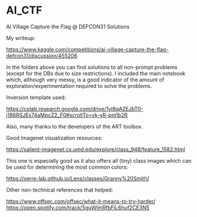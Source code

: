 # AI_CTF
AI Village Capture the Flag @ DEFCON31 Solutions

My writeup:

https://www.kaggle.com/competitions/ai-village-capture-the-flag-defcon31/discussion/455206

In the folders above you can find solutions to all non-prompt problems (except for the DBs due to size restrictions).
I included the main notebook which, although very messy, is a good indicator of the amount of exploration/experimentation required to solve the problems. 

Inversion template used:

https://colab.research.google.com/drive/1yl8qA2EJbT0-j186RSJEs74aMpcZ2_F0#scrollTo=vk-yR-pm1b2R

Also, many thanks to the developers of the ART toolbox.

Good Imagenet visualization resources:

https://salient-imagenet.cs.umd.edu/explore/class_948/feature_1582.html

This one is especially good as it also offers all (tiny) class images which can be used for determining the most common colors:

https://serre-lab.github.io/Lens/classes/Granny%20Smith/

Other non-technical references that helped:

https://www.offsec.com/offsec/what-it-means-to-try-harder/
https://open.spotify.com/track/5guWImRfbFiL6huf2CE3N5
